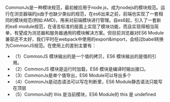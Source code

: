 CommonJs是一种模块规范，最初被应用于node.js，成为nodejs的模块规范。运行在浏览器端的js由于也缺少类似的规范，在es6出来之前，前端也实现了一套相同的模块规范(例如:AMD)，用来对前端模块进行管理。自es6起，引入了一套新的es6 module规范，在语言标准的层面上实现了模块功能，而且实现得相当简单，有望成为浏览器和服务器通用的模块解决方案。但目前浏览器对ES6 Module兼容还不太好，我们平时在webpack中使用的export&import，会经过babel转换为CommonJS规范。在使用上的差别主要有：
- （1）CommonJS 模块输出的是一个值的拷贝，ES6 模块输出的是值的引用。
- （2）CommonJS 模块是运行时加载，ES6 模块是编译时输出接口。
- （3）CommonJs是单个值导出，ES6 Module可以导出多个
- （4）CommonJs是动态语法可以写在判断里，ES6 Module静态语法只能写在顶层
- （5）CommonJs的 this 是当前模块，ES6 Module的 this 是 undefined